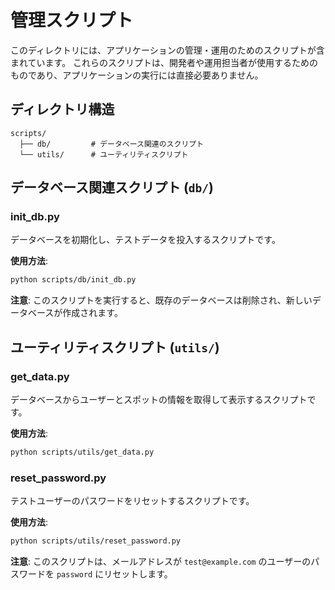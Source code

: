 # 管理スクリプト

このディレクトリには、アプリケーションの管理・運用のためのスクリプトが含まれています。
これらのスクリプトは、開発者や運用担当者が使用するためのものであり、アプリケーションの実行には直接必要ありません。

## ディレクトリ構造

```
scripts/
  ├── db/         # データベース関連のスクリプト
  └── utils/      # ユーティリティスクリプト
```

## データベース関連スクリプト (`db/`)

### init_db.py

データベースを初期化し、テストデータを投入するスクリプトです。

**使用方法**:
```bash
python scripts/db/init_db.py
```

**注意**: このスクリプトを実行すると、既存のデータベースは削除され、新しいデータベースが作成されます。

## ユーティリティスクリプト (`utils/`)

### get_data.py

データベースからユーザーとスポットの情報を取得して表示するスクリプトです。

**使用方法**:
```bash
python scripts/utils/get_data.py
```

### reset_password.py

テストユーザーのパスワードをリセットするスクリプトです。

**使用方法**:
```bash
python scripts/utils/reset_password.py
```

**注意**: このスクリプトは、メールアドレスが `test@example.com` のユーザーのパスワードを `password` にリセットします。 